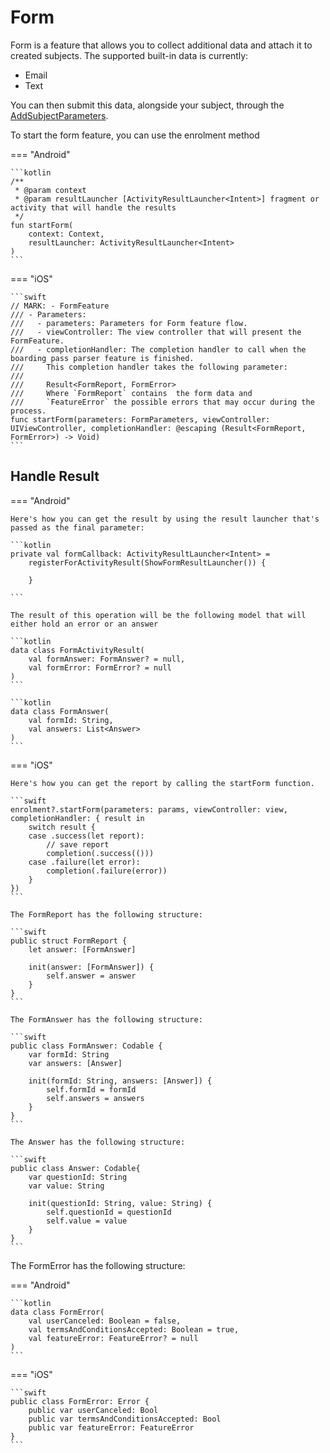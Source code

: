 # Form

Form is a feature that allows you to collect additional data and attach it to created subjects. The supported built-in data is currently:

- Email
- Text

You can then submit this data, alongside your subject, through the [AddSubjectParameters](../SubjectManagement/SubjectManagement_Index.md#subject-operations).

To start the form feature, you can use the enrolment method

=== "Android"

    ```kotlin
    /**
     * @param context
     * @param resultLauncher [ActivityResultLauncher<Intent>] fragment or activity that will handle the results
     */
    fun startForm(
        context: Context,
        resultLauncher: ActivityResultLauncher<Intent>
    )
    ```

=== "iOS"

    ```swift
    // MARK: - FormFeature
    /// - Parameters:
    ///   - parameters: Parameters for Form feature flow.
    ///   - viewController: The view controller that will present the FormFeature.
    ///   - completionHandler: The completion handler to call when the boarding pass parser feature is finished.
    ///     This completion handler takes the following parameter:
    ///
    ///     Result<FormReport, FormError>
    ///     Where `FormReport` contains  the form data and
    ///     `FeatureError` the possible errors that may occur during the process.
    func startForm(parameters: FormParameters, viewController: UIViewController, completionHandler: @escaping (Result<FormReport, FormError>) -> Void)
    ```

## Handle Result

=== "Android"

    Here's how you can get the result by using the result launcher that's passed as the final parameter:

    ```kotlin
    private val formCallback: ActivityResultLauncher<Intent> =
        registerForActivityResult(ShowFormResultLauncher()) {
            
        }

    ```

    The result of this operation will be the following model that will either hold an error or an answer

    ```kotlin
    data class FormActivityResult(
        val formAnswer: FormAnswer? = null,
        val formError: FormError? = null
    )
    ```

    ```kotlin
    data class FormAnswer(
        val formId: String,
        val answers: List<Answer>
    )
    ```

=== "iOS"

    Here's how you can get the report by calling the startForm function.
    
    ```swift
    enrolment?.startForm(parameters: params, viewController: view, completionHandler: { result in
        switch result {
        case .success(let report):
            // save report 
            completion(.success(()))
        case .failure(let error):
            completion(.failure(error))
        }
    })
    ```
    
    The FormReport has the following structure:
    
    ```swift
    public struct FormReport {
        let answer: [FormAnswer]

        init(answer: [FormAnswer]) {
            self.answer = answer
        }
    }  
    ```
    
    The FormAnswer has the following structure:
    
    ```swift
    public class FormAnswer: Codable {
        var formId: String
        var answers: [Answer]
    
        init(formId: String, answers: [Answer]) {
            self.formId = formId
            self.answers = answers
        }
    }
    ```
        
    The Answer has the following structure:
    
    ```swift
    public class Answer: Codable{
        var questionId: String
        var value: String

        init(questionId: String, value: String) {
            self.questionId = questionId
            self.value = value
        }
    }
    ```

The FormError has the following structure:

=== "Android"

    ```kotlin
    data class FormError(
        val userCanceled: Boolean = false,
        val termsAndConditionsAccepted: Boolean = true,
        val featureError: FeatureError? = null
    )
    ```

=== "iOS"

    ```swift
    public class FormError: Error {
        public var userCanceled: Bool
        public var termsAndConditionsAccepted: Bool
        public var featureError: FeatureError
    }
    ```
